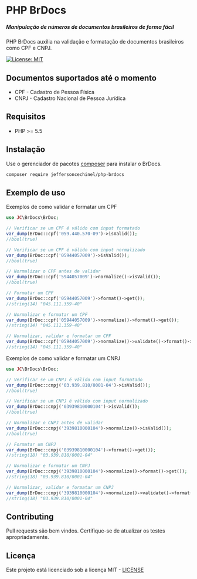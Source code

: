# PHP BrDocs
##### Manipulação de números de documentos brasileiros de forma fácil
PHP BrDocs auxilia na validação e formatação de documentos brasileiros como CPF e CNPJ.

[![License: MIT](https://img.shields.io/badge/License-MIT-brightgreen.svg)](https://opensource.org/licenses/MIT)

Documentos suportados até o momento
----

 - CPF - Cadastro de Pessoa Física
 - CNPJ - Cadastro Nacional de Pessoa Jurídica

Requisitos
----
- PHP >= 5.5

Instalação
----

Use o gerenciador de pacotes [composer](https://getcomposer.org/download/) para instalar o BrDocs.

```bash
composer require jeffersoncechinel/php-brdocs
```

Exemplo de uso
----

Exemplos de como validar e formatar um CPF

```php
use JC\BrDocs\BrDoc;

// Verificar se um CPF é válido com input formatado
var_dump(BrDoc::cpf('059.440.570-09')->isValid());
//bool(true)

// Verificar se um CPF é válido com input normalizado
var_dump(BrDoc::cpf('05944057009')->isValid());
//bool(true)

// Normalizar o CPF antes de validar
var_dump(BrDoc::cpf('5944057009')->normalize()->isValid());
//bool(true)

// Formatar um CPF
var_dump(BrDoc::cpf('05944057009')->format()->get());
//string(14) "045.111.359-40"

// Normalizar e formatar um CPF
var_dump(BrDoc::cpf('05944057009')->normalize()->format()->get());
//string(14) "045.111.359-40"

// Normalizar, validar e formatar um CPF
var_dump(BrDoc::cpf('05944057009')->normalize()->validate()->format()->get());
//string(14) "045.111.359-40"


```

Exemplos de como validar e formatar um CNPJ

```php
use JC\BrDocs\BrDoc;

// Verificar se um CNPJ é válido com input formatado
var_dump(BrDoc::cnpj('03.939.810/0001-04')->isValid());
//bool(true)

// Verificar se um CNPJ é válido com input normalizado
var_dump(BrDoc::cnpj('03939810000104')->isValid());
//bool(true)

// Normalizar o CNPJ antes de validar
var_dump(BrDoc::cnpj('3939810000104')->normalize()->isValid());
//bool(true)

// Formatar um CNPJ
var_dump(BrDoc::cnpj('03939810000104')->format()->get());
//string(18) "03.939.810/0001-04"

// Normalizar e formatar um CNPJ
var_dump(BrDoc::cnpj('3939810000104')->normalize()->format()->get());
//string(18) "03.939.810/0001-04"

// Normalizar, validar e formatar um CNPJ
var_dump(BrDoc::cnpj('3939810000104')->normalize()->validate()->format()->get());
//string(18) "03.939.810/0001-04"


```

Contributing
----
Pull requests são bem vindos. 
Certifique-se de atualizar os testes apropriadamente.

Licença
----
Este projeto está licenciado sob a licença MIT - [LICENSE](LICENSE)
